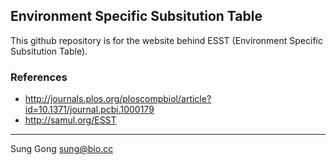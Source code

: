 ## Environment Specific Subsitution Table
This github repository is for the website behind ESST (Environment Specific Subsitution Table).
### References
- http://journals.plos.org/ploscompbiol/article?id=10.1371/journal.pcbi.1000179
- http://samul.org/ESST

----
Sung Gong <sung@bio.cc>


